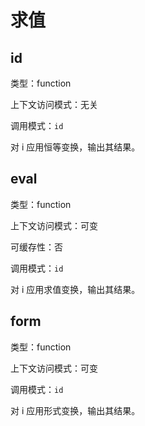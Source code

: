 # 求值

## id

类型：function

上下文访问模式：无关

调用模式：`id`

对 i 应用恒等变换，输出其结果。

## eval

类型：function

上下文访问模式：可变

可缓存性：否

调用模式：`id`

对 i 应用求值变换，输出其结果。

## form

类型：function

上下文访问模式：可变

调用模式：`id`

对 i 应用形式变换，输出其结果。

